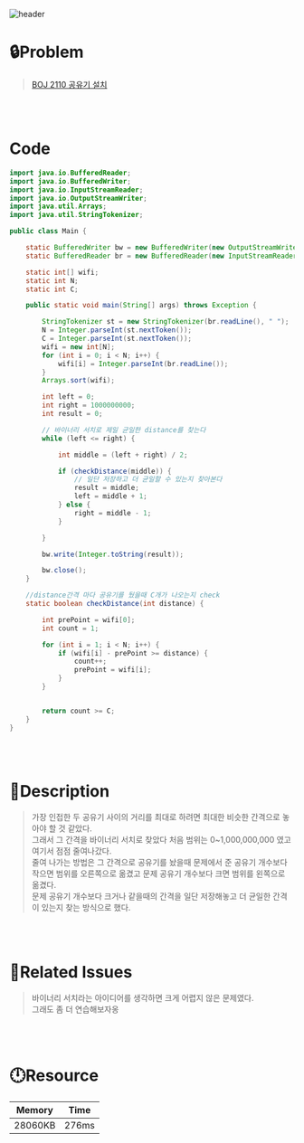 ![header](https://capsule-render.vercel.app/api?type=waving&height=200&color=0:B2E6FF,100:FFB2D6&text=BOJ%202110&fontColor=FFFFFF&fontAlign=80&fontAlignY=35&fontSize=50)

# **🔒Problem**

> [BOJ 2110 공유기 설치](https://www.acmicpc.net/problem/2110)

<br>
<br>

# **Code**

```java
import java.io.BufferedReader;
import java.io.BufferedWriter;
import java.io.InputStreamReader;
import java.io.OutputStreamWriter;
import java.util.Arrays;
import java.util.StringTokenizer;

public class Main {

	static BufferedWriter bw = new BufferedWriter(new OutputStreamWriter(System.out));
	static BufferedReader br = new BufferedReader(new InputStreamReader(System.in));

	static int[] wifi;
	static int N;
	static int C;

	public static void main(String[] args) throws Exception {

		StringTokenizer st = new StringTokenizer(br.readLine(), " ");
		N = Integer.parseInt(st.nextToken());
		C = Integer.parseInt(st.nextToken());
		wifi = new int[N];
		for (int i = 0; i < N; i++) {
			wifi[i] = Integer.parseInt(br.readLine());
		}
		Arrays.sort(wifi);

		int left = 0;
		int right = 1000000000;
		int result = 0;

        // 바이너리 서치로 제일 균일한 distance를 찾는다
		while (left <= right) {

			int middle = (left + right) / 2;

			if (checkDistance(middle)) {
                // 일단 저장하고 더 균일할 수 있는지 찾아본다
				result = middle;
				left = middle + 1;
			} else {
				right = middle - 1;
			}

		}

		bw.write(Integer.toString(result));

		bw.close();
	}

    //distance간격 마다 공유기를 뒀을때 C개가 나오는지 check
	static boolean checkDistance(int distance) {

		int prePoint = wifi[0];
		int count = 1;

		for (int i = 1; i < N; i++) {
			if (wifi[i] - prePoint >= distance) {
				count++;
				prePoint = wifi[i];
			}
		}


		return count >= C;
	}
}

```

<br>
<br>

# **🔑Description**

> 가장 인접한 두 공유기 사이의 거리를 최대로 하려면 최대한 비슷한 간격으로 놓아야 할 것 같았다.\
> 그래서 그 간격을 바이너리 서치로 찾았다 처음 범위는 0~1,000,000,000 였고 여기서 점점 줄여나갔다.\
> 줄여 나가는 방법은 그 간격으로 공유기를 놨을때 문제에서 준 공유기 개수보다 작으면 범위를 오른쪽으로 옮겼고 문제 공유기 개수보다 크면 범위를 왼쪽으로 옮겼다.\
> 문제 공유기 개수보다 크거나 같을때의 간격을 일단 저장해놓고 더 균일한 간격이 있는지 찾는 방식으로 했다.

<br>
<br>

# **📑Related Issues**

> 바이너리 서치라는 아이디어를 생각하면 크게 어렵지 않은 문제였다.\
> 그래도 좀 더 연습해보자옹

<br>
<br>

# **🕛Resource**

| Memory  | Time  |
| ------- | ----- |
| 28060KB | 276ms |
